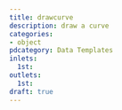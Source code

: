 ```yaml
---
title: drawcurve
description: draw a curve
categories:
- object
pdcategory: Data Templates
inlets:
  1st:
outlets:
  1st:
draft: true
---
```


